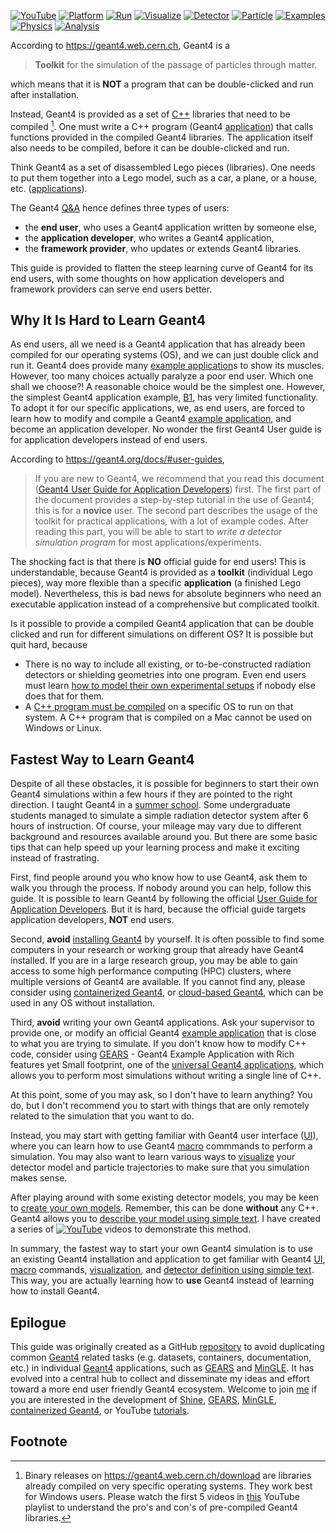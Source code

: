 [![YouTube](https://img.shields.io/badge/You-Tube-red?style=flat)](https://www.youtube.com/@physino)
[![Platform](https://img.shields.io/badge/Platform-pink?style=flat)](platform)
[![Run](https://img.shields.io/badge/Run-orange?style=flat)](run)
[![Visualize](https://img.shields.io/badge/Visualize-yellow?style=flat)](vis)
[![Detector](https://img.shields.io/badge/Detector-green?style=flat)](detector)
[![Particle](https://img.shields.io/badge/Particle-cyan?style=flat)](gps)
[![Examples](https://img.shields.io/badge/Examples-blue?style=flat)](examples)
[![Physics](https://img.shields.io/badge/Physics-magenta?style=flat)](physics)
[![Analysis](https://img.shields.io/badge/Analysis-purple?style=flat)](analysis)

According to <https://geant4.web.cern.ch>, Geant4 is a
> **Toolkit** for the simulation of the passage of particles through matter.

which means that it is **NOT** a program that can be double-clicked and run after installation.

Instead, Geant4 is provided as a set of [C++](platform/cpp) libraries that need to be compiled [^1]. One must write a C++ program (Geant4 [application](examples)) that calls functions provided in the compiled Geant4 libraries. The application itself also needs to be compiled, before it can be double-clicked and run.

[^1]: Binary releases on <https://geant4.web.cern.ch/download> are libraries already compiled on very specific operating systems. They work best for Windows users. Please watch the first 5 videos in [this] YouTube playlist to understand the pro's and con's of pre-compiled Geant4 libraries.

[this]: https://www.youtube.com/playlist?list=PLw3G-vTgPrdB7cIYWEoCeIZrSePpefFEW

Think Geant4 as a set of disassembled Lego pieces (libraries). One needs to put them together into a Lego model, such as a car, a plane, or a house, etc. ([applications](examples)).

The Geant4 [Q&A] hence defines three types of users:

- the **end user**, who uses a Geant4 application written by someone else,
- the **application developer**, who writes a Geant4 application,
- the **framework provider**, who updates or extends Geant4 libraries.

This guide is provided to flatten the steep learning curve of Geant4 for its end users, with some thoughts on how application developers and framework providers can serve end users better.

[Q&A]: https://geant4-userdoc.web.cern.ch/UsersGuides/IntroductionToGeant4/html/IntroductionToG4.html#software-knowledge-required-to-use-the-geant4-toolkit

## Why It Is Hard to Learn Geant4

As end users, all we need is a Geant4 application that has already been compiled for our operating systems (OS), and we can just double click and run it. Geant4 does provide many [example application]s to show its muscles. However, too many choices actually paralyze a poor end user. Which one shall we choose?! A reasonable choice would be the simplest one. However, the simplest Geant4 application example, [B1][], has very limited functionality. To adopt it for our specific applications, we, as end users, are forced to learn how to modify and compile a Geant4 [example application], and become an application developer. No wonder the first Geant4 User guide is for application developers instead of end users.

[example application]: https://geant4-userdoc.web.cern.ch/UsersGuides/ForApplicationDeveloper/html/Examples/examples.html
[B1]: https://geant4-userdoc.web.cern.ch/UsersGuides/ForApplicationDeveloper/html/Examples/BasicCodes.html#exmpbasic-b1

According to <https://geant4.org/docs/#user-guides>,
> If you are new to Geant4, we recommend that you read this document ([Geant4 User Guide for Application Developers][guide]) first. The first part of the document provides a step-by-step tutorial in the use of Geant4; this is for a **novice** user. The second part describes the usage of the toolkit for practical applications, with a lot of example codes. After reading this part, you will be able to start to *write a detector simulation program* for most applications/experiments.

[guide]: https://geant4-userdoc.web.cern.ch/UsersGuides/ForApplicationDeveloper/html/index.html

The shocking fact is that there is **NO** official guide for end users! This is understandable, because Geant4 is provided as a **toolkit** (individual Lego pieces), way more flexible than a specific **application** (a finished Lego model). Nevertheless, this is bad news for absolute beginners who need an executable application instead of a comprehensive but complicated toolkit.

Is it possible to provide a compiled Geant4 application that can be double clicked and run for different simulations on different OS? It is possible but quit hard, because

- There is no way to include all existing, or to-be-constructed radiation detectors or shielding geometries into one program. Even end users must learn [how to model their own experimental setups](detector) if nobody else does that for them.
- A [C++ program must be compiled](platform/cpp) on a specific OS to run on that system. A C++ program that is compiled on a Mac cannot be used on Windows or Linux.

## Fastest Way to Learn Geant4

Despite of all these obstacles, it is possible for beginners to start their own Geant4 simulations within a few hours if they are pointed to the right direction. I taught Geant4 in a [summer school](https://pire.gemadarc.org/education/school24). Some undergraduate students managed to simulate a simple radiation detector system after 6 hours of instruction. Of course, your mileage may vary due to different background and resources available around you. But there are some basic tips that can help speed up your learning process and make it exciting instead of frastrating.

First, find people around you who know how to use Geant4, ask them to walk you through the process. If nobody around you can help, follow this guide. It is possible to learn Geant4 by following the official [User Guide for Application Developers][guide]. But it is hard, because the official guide targets application developers, **NOT** end users.

Second, **avoid** [installing Geant4](platform) by yourself. It is often possible to find some computers in your research or working group that already have Geant4 installed. If you are in a large research group, you may be able to gain access to some high performance computing (HPC) clusters, where multiple versions of Geant4 are available. If you cannot find any, please consider using [containerized Geant4](platform/container), or [cloud-based Geant4](run), which can be used in any OS without installation.

Third, **avoid** writing your own Geant4 applications. Ask your supervisor to provide one, or modify an official Geant4 [example application] that is close to what you are trying to simulate. If you don't know how to modify C++ code, consider using [GEARS][] - Geant4 Example Application with Rich features yet Small footprint, one of the [universal Geant4 applications](https://youtu.be/3g9CkyBS31o), which allows you to perform most simulations without writing a single line of C++.

At this point, some of you may ask, so I don't have to learn anything? You do, but I don't recommend you to start with things that are only remotely related to the simulation that you want to do.

Instead, you may start with getting familiar with Geant4 user interface ([UI](run)), where you can learn how to use Geant4 [macro][] commmands to perform a simulation. You may also want to learn various ways to [visualize](vis) your detector model and particle trajectories to make sure that you simulation makes sense.

After playing around with some existing detector models, you may be keen to [create your own models](detector). Remember, this can be done **without** any C++. Geant4 allows you to [describe your model using simple text](detector). I have created a series of [![YouTube](https://img.shields.io/badge/You-Tube-red?style=flat)](https://www.youtube.com/playlist?list=PLw3G-vTgPrdBxXZo1UpOD_xVFSgM3hLn-) videos to demonstrate this method.

In summary, the fastest way to start your own Geant4 simulation is to use an existing Geant4 installation and application to get familiar with Geant4 [UI](run), [macro][] commands, [visualization](vis), and [detector definition using simple text](detector). This way, you are actually learning how to **use** Geant4 instead of learning how to install Geant4.

## Epilogue

This guide was originally created as a GitHub [repository] to avoid duplicating common [Geant4][] related tasks (e.g. datasets, containers, documentation, etc.) in individual [Geant4][] applications, such as [GEARS][] and [MinGLE][]. It has evolved into a central hub to collect and disseminate my ideas and effort toward a more end user friendly Geant4 ecosystem. Welcome to join [me][] if you are interested in the development of [Shine][], [GEARS][], [MinGLE][], [containerized Geant4](platform/container), or YouTube [tutorials][].

## Footnote

[Geant4]: https://geant4.org
[GEARS]: https://github.com/jintonic/gears
[MinGLE]: https://github.com/jintonic/mingle
[repository]: https://github.com/jintonic/geant4
[me]: https://physino.xyz
[shine]: https://physino.xyz/shine
[tutorials]: https://www.youtube.com/@physino
[macro]: https://geant4-userdoc.web.cern.ch/UsersGuides/ForApplicationDeveloper/html/Control/commands.html
[CAD]: https://en.wikipedia.org/wiki/Computer-aided_design
